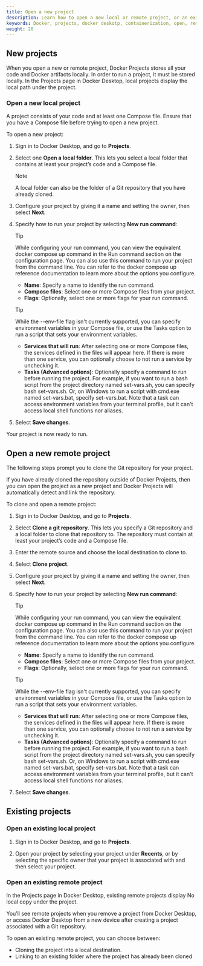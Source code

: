 ```yaml
---
title: Open a new project
description: Learn how to open a new local or remote project, or an existing project in Docker Projects. 
keywords: Docker, projects, docker deskotp, containerization, open, remote, local
weight: 20
---
```


## New projects

When you open a new or remote project, Docker Projects stores all your code and Docker artifacts locally. In order to run a project, it must be stored locally. In the Projects page in Docker Desktop, local projects display the local path under the project.

### Open a new local project

A project consists of your code and at least one Compose file. Ensure that you have a Compose file before trying to open a new project.

To open a new project:

1. Sign in to Docker Desktop, and go to **Projects**.

2. Select one **Open a local folder**. This lets you select a local folder that contains at least your project’s code and a Compose file.

   > [!NOTE]
   >
   > A local folder can also be the folder of a Git repository that you have already cloned. 

3. Configure your project by giving it a name and setting the owner, then select **Next**.

4. Specify how to run your project by selecting **New run command**:

   > [!TIP]
   >
   > While configuring your run command, you can view the equivalent docker compose up command in the Run command section on the configuration page. You can also use this command to run your project from the command line. You can refer to the docker compose up reference documentation to learn more about the options you configure. 

   - **Name**: Specify a name to identify the run command.
   - **Compose files**: Select one or more Compose files from your project. 
   - **Flags**: Optionally, select one or more flags for your run command.

   > [!TIP]
   > 
   > While the --env-file flag isn't currently supported, you can specify environment variables in your Compose file, or use the Tasks option to run a script that sets your environment variables. 

   - **Services that will run**: After selecting one or more Compose files, the services defined in the files will appear here. If there is more than one service, you can optionally choose to not run a service by unchecking it.
   - **Tasks (Advanced options)**: Optionally specify a command to run before running the project. For example, if you want to run a bash script from the project directory named set-vars.sh, you can specify bash set-vars.sh. Or, on Windows to run a script with cmd.exe named set-vars.bat, specify set-vars.bat. Note that a task can access environment variables from your terminal profile, but it can't access local shell functions nor aliases.

5. Select **Save changes**.

Your project is now ready to run. 

## Open a new remote project

The following steps prompt you to clone the Git repository for your project. 

If  you have already cloned the repository outside of Docker Projects, then you can open the project as a new project and Docker Projects will automatically detect and link the repository.

To clone and open a remote project:

1. Sign in to Docker Desktop, and go to **Projects**.

2. Select **Clone a git repository**. This lets you specify a Git repository and a local folder to clone that repository to. The repository must contain at least your project’s code and a Compose file.

3. Enter the remote source and choose the local destination to clone to. 

4. Select **Clone project**.

5. Configure your project by giving it a name and setting the owner, then select **Next**.

6. Specify how to run your project by selecting **New run command**:

   > [!TIP]
   >
   > While configuring your run command, you can view the equivalent docker compose up command in the Run command section on the configuration page. You can also use this command to run your project from the command line. You can refer to the docker compose up reference documentation to learn more about the options you configure. 

   - **Name**: Specify a name to identify the run command.
   - **Compose files**: Select one or more Compose files from your project. 
   - **Flags**: Optionally, select one or more flags for your run command.

   > [!TIP]
   > 
   > While the --env-file flag isn't currently supported, you can specify environment variables in your Compose file, or use the Tasks option to run a script that sets your environment variables. 

   - **Services that will run**: After selecting one or more Compose files, the services defined in the files will appear here. If there is more than one service, you can optionally choose to not run a service by unchecking it.
   - **Tasks (Advanced options)**: Optionally specify a command to run before running the project. For example, if you want to run a bash script from the project directory named set-vars.sh, you can specify bash set-vars.sh. Or, on Windows to run a script with cmd.exe named set-vars.bat, specify set-vars.bat. Note that a task can access environment variables from your terminal profile, but it can't access local shell functions nor aliases.

7. Select **Save changes**.

## Existing projects

### Open an existing local project

1. Sign in to Docker Desktop, and go to **Projects**.

2. Open your project by selecting your project under **Recents**, or by selecting the specific owner that your project is associated with and then select your project. 

### Open an existing remote project

In the Projects page in Docker Desktop, existing remote projects display No local copy under the project. 

You’ll see remote projects when you remove a project from Docker Desktop, or access Docker Desktop from a new device after creating a project associated with a Git repository.

To open an existing remote project, you can choose between:

   - Cloning the project into a local destination. 
   - Linking to an existing folder where the project has already been cloned
